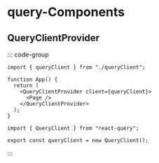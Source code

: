 # query-Components

## QueryClientProvider

::: code-group

```tsx [App]
import { queryClient } from "./queryClient";

function App() {
  return (
    <QueryClientProvider client={queryClient}>
      <Page />
    </QueryClientProvider>
  );
}
```

```tsx [queryClient]
import { QueryClient } from "react-query";

export const queryClient = new QueryClient();
```

:::
